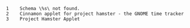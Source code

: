        1	Schema \%s\ not found.
       2	Cinnamon applet for project hamster - the GNOME time tracker
       3	Project Hamster Applet
